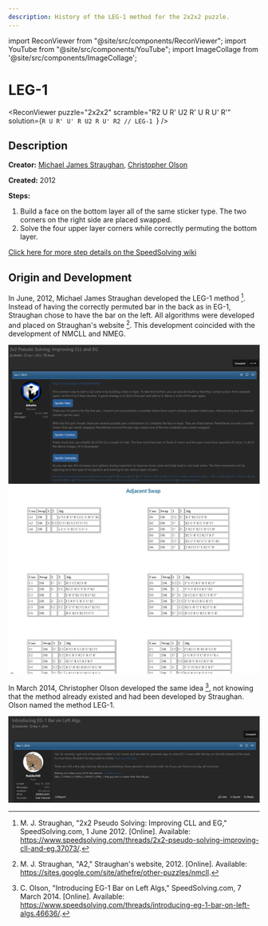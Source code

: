 ```yaml
---
description: History of the LEG-1 method for the 2x2x2 puzzle.
---
```


import ReconViewer from "@site/src/components/ReconViewer";
import YouTube from "@site/src/components/YouTube";
import ImageCollage from '@site/src/components/ImageCollage';

# LEG-1

<ReconViewer
puzzle="2x2x2"
scramble="R2 U R' U2 R' U R U' R'"
solution={`R U R' U' R U2 R U' R2 // LEG-1
`}
/>

## Description

**Creator:** [Michael James Straughan](CubingContributors/MethodDevelopers.md#straughan-michael-james-athefre), [Christopher Olson](CubingContributors/MethodDevelopers.md#olson-christopher)

**Created:** 2012

**Steps:**

1. Build a face on the bottom layer all of the same sticker type. The two corners on the right side are placed swapped.
2. Solve the four upper layer corners while correctly permuting the bottom layer.

[Click here for more step details on the SpeedSolving wiki](https://www.speedsolving.com/wiki/index.php?title=EG_Method#LEG-1)

## Origin and Development

In June, 2012, Michael James Straughan developed the LEG-1 method [^1]. Instead of having the correctly permuted bar in the back as in EG-1, Straughan chose to have the bar on the left. All algorithms were developed and placed on Straughan's website [^2]. This development coincided with the development of NMCLL and NMEG.

![](img/LEG-1/LEG1-1.png)
![](img/LEG-1/LEG1-2.png)

In March 2014, Christopher Olson developed the same idea [^3], not knowing that the method already existed and had been developed by Straughan. Olson named the method LEG-1.

![](img/LEG-1/LEG1-3.png)

[^1]: M. J. Straughan, "2x2 Pseudo Solving: Improving CLL and EG," SpeedSolving.com, 1 June 2012. [Online]. Available: https://www.speedsolving.com/threads/2x2-pseudo-solving-improving-cll-and-eg.37073/.

[^2]: M. J. Straughan, "A2," Straughan's website, 2012. [Online]. Available: https://sites.google.com/site/athefre/other-puzzles/nmcll.

[^3]: C. Olson, "Introducing EG-1 Bar on Left Algs," SpeedSolving.com, 7 March 2014. [Online]. Available: https://www.speedsolving.com/threads/introducing-eg-1-bar-on-left-algs.46636/.
